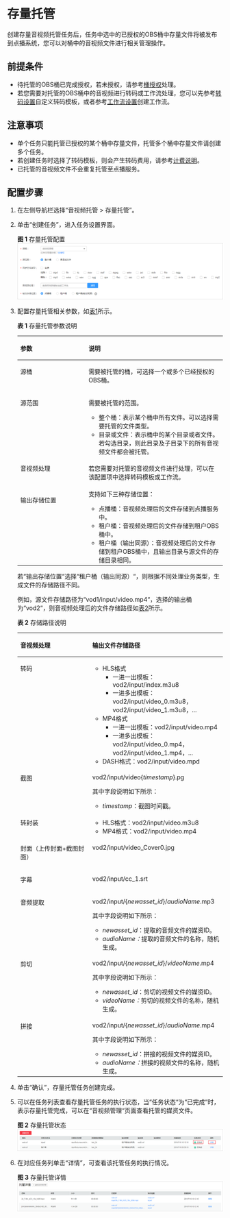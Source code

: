 # 存量托管<a name="ZH-CN_TOPIC_0160665143"></a>

创建存量音视频托管任务后，任务中选中的已授权的OBS桶中存量文件将被发布到点播系统，您可以对桶中的音视频文件进行相关管理操作。

## 前提条件<a name="section10455135125018"></a>

-   待托管的OBS桶已完成授权，若未授权，请参考[桶授权](桶授权.md)处理。
-   若您需要对托管的OBS桶中的音视频进行转码或工作流处理，您可以先参考[转码设置](转码设置.md)自定义转码模板，或者参考[工作流设置](工作流设置.md)创建工作流。

## 注意事项<a name="section1431852145818"></a>

-   单个任务只能托管已授权的某个桶中存量文件，托管多个桶中存量文件请创建多个任务。
-   若创建任务时选择了转码模板，则会产生转码费用，请参考[计费说明](https://support.huaweicloud.com/price-vod/vod070001.html)。
-   已托管的音视频文件不会重复托管至点播服务。

## 配置步骤<a name="section1519941220594"></a>

1.  在左侧导航栏选择“音视频托管 \> 存量托管”。
2.  单击“创建任务”，进入任务设置界面。

    **图 1**  存量托管配置<a name="fig291817455446"></a>  
    ![](figures/存量托管配置.png "存量托管配置")

3.  配置存量托管相关参数，如[表1](#table205301130152214)所示。

    **表 1**  存量托管参数说明

    <a name="table205301130152214"></a>
    <table><thead align="left"><tr id="row195305309225"><th class="cellrowborder" valign="top" width="33.18%" id="mcps1.2.3.1.1"><p id="p135301530162216"><a name="p135301530162216"></a><a name="p135301530162216"></a>参数</p>
    </th>
    <th class="cellrowborder" valign="top" width="66.82000000000001%" id="mcps1.2.3.1.2"><p id="p8530153072213"><a name="p8530153072213"></a><a name="p8530153072213"></a>说明</p>
    </th>
    </tr>
    </thead>
    <tbody><tr id="row3530830192215"><td class="cellrowborder" valign="top" width="33.18%" headers="mcps1.2.3.1.1 "><p id="p1453043082211"><a name="p1453043082211"></a><a name="p1453043082211"></a>源桶</p>
    </td>
    <td class="cellrowborder" valign="top" width="66.82000000000001%" headers="mcps1.2.3.1.2 "><p id="p1272594945411"><a name="p1272594945411"></a><a name="p1272594945411"></a>需要被托管的桶，可选择一个或多个已经授权的OBS桶。</p>
    </td>
    </tr>
    <tr id="row14530103052216"><td class="cellrowborder" valign="top" width="33.18%" headers="mcps1.2.3.1.1 "><p id="p195306307226"><a name="p195306307226"></a><a name="p195306307226"></a>源范围</p>
    </td>
    <td class="cellrowborder" valign="top" width="66.82000000000001%" headers="mcps1.2.3.1.2 "><p id="p3530430102214"><a name="p3530430102214"></a><a name="p3530430102214"></a>需要被托管的范围。</p>
    <a name="ul356662125510"></a><a name="ul356662125510"></a><ul id="ul356662125510"><li>整个桶：表示某个桶中所有文件。可以选择需要托管的文件类型。</li><li>目录或文件：表示桶中的某个目录或者文件。若勾选目录，则此目录及子目录下的所有音视频文件都会被托管。</li></ul>
    </td>
    </tr>
    <tr id="row473465014263"><td class="cellrowborder" valign="top" width="33.18%" headers="mcps1.2.3.1.1 "><p id="p4735135092617"><a name="p4735135092617"></a><a name="p4735135092617"></a>音视频处理</p>
    </td>
    <td class="cellrowborder" valign="top" width="66.82000000000001%" headers="mcps1.2.3.1.2 "><p id="p187356504260"><a name="p187356504260"></a><a name="p187356504260"></a>若您需要对托管的音视频文件进行处理，可以在该配置项中选择转码模板或工作流。</p>
    </td>
    </tr>
    <tr id="row587932916275"><td class="cellrowborder" valign="top" width="33.18%" headers="mcps1.2.3.1.1 "><p id="p1587922922711"><a name="p1587922922711"></a><a name="p1587922922711"></a>输出存储位置</p>
    </td>
    <td class="cellrowborder" valign="top" width="66.82000000000001%" headers="mcps1.2.3.1.2 "><div class="p" id="p15879152932711"><a name="p15879152932711"></a><a name="p15879152932711"></a>支持如下三种存储位置：<a name="ul1975815416352"></a><a name="ul1975815416352"></a><ul id="ul1975815416352"><li>点播桶：音视频处理后的文件存储到点播服务中。</li><li>租户桶：音视频处理后的文件存储到租户OBS桶中。</li><li>租户桶（输出同源）：音视频处理后的文件存储到租户OBS桶中，且输出目录与源文件的存储目录相同。</li></ul>
    </div>
    </td>
    </tr>
    </tbody>
    </table>

    若“输出存储位置“选择“租户桶（输出同源）“，则根据不同处理业务类型，生成文件的存储路径不同。

    例如，源文件存储路径为“vod1/input/video.mp4“，选择的输出桶为“vod2“，则音视频处理后的文件存储路径如[表2](#zh-cn_topic_0160665142_table34919212005)所示。

    **表 2**  存储路径说明

    <a name="zh-cn_topic_0160665142_table34919212005"></a>
    <table><thead align="left"><tr id="zh-cn_topic_0160665142_row3491321305"><th class="cellrowborder" valign="top" width="35.03%" id="mcps1.2.3.1.1"><p id="zh-cn_topic_0160665142_p94911621904"><a name="zh-cn_topic_0160665142_p94911621904"></a><a name="zh-cn_topic_0160665142_p94911621904"></a>音视频处理</p>
    </th>
    <th class="cellrowborder" valign="top" width="64.97%" id="mcps1.2.3.1.2"><p id="zh-cn_topic_0160665142_p124914211011"><a name="zh-cn_topic_0160665142_p124914211011"></a><a name="zh-cn_topic_0160665142_p124914211011"></a>输出文件存储路径</p>
    </th>
    </tr>
    </thead>
    <tbody><tr id="zh-cn_topic_0160665142_row34915211903"><td class="cellrowborder" valign="top" width="35.03%" headers="mcps1.2.3.1.1 "><p id="zh-cn_topic_0160665142_p949120211007"><a name="zh-cn_topic_0160665142_p949120211007"></a><a name="zh-cn_topic_0160665142_p949120211007"></a>转码</p>
    </td>
    <td class="cellrowborder" valign="top" width="64.97%" headers="mcps1.2.3.1.2 "><a name="zh-cn_topic_0160665142_ul1669637141411"></a><a name="zh-cn_topic_0160665142_ul1669637141411"></a><ul id="zh-cn_topic_0160665142_ul1669637141411"><li>HLS格式<a name="zh-cn_topic_0160665142_ul10345204116333"></a><a name="zh-cn_topic_0160665142_ul10345204116333"></a><ul id="zh-cn_topic_0160665142_ul10345204116333"><li>一进一出模板：vod2/input/index.m3u8</li><li>一进多出模板：vod2/input/video_0.m3u8，vod2/input/video_1.m3u8，...</li></ul>
    </li><li>MP4格式<a name="zh-cn_topic_0160665142_ul4993152193112"></a><a name="zh-cn_topic_0160665142_ul4993152193112"></a><ul id="zh-cn_topic_0160665142_ul4993152193112"><li>一进一出模板：vod2/input/video.mp4</li><li>一进多出模板：vod2/input/video_0.mp4，vod2/input/video_1.mp4，...</li></ul>
    </li><li>DASH格式：vod2/input/video.mpd</li></ul>
    </td>
    </tr>
    <tr id="zh-cn_topic_0160665142_row1549115211902"><td class="cellrowborder" valign="top" width="35.03%" headers="mcps1.2.3.1.1 "><p id="zh-cn_topic_0160665142_p1149110219014"><a name="zh-cn_topic_0160665142_p1149110219014"></a><a name="zh-cn_topic_0160665142_p1149110219014"></a>截图</p>
    </td>
    <td class="cellrowborder" valign="top" width="64.97%" headers="mcps1.2.3.1.2 "><p id="zh-cn_topic_0160665142_p1414105910177"><a name="zh-cn_topic_0160665142_p1414105910177"></a><a name="zh-cn_topic_0160665142_p1414105910177"></a>vod2/input/video{<em id="zh-cn_topic_0160665142_i274485315186"><a name="zh-cn_topic_0160665142_i274485315186"></a><a name="zh-cn_topic_0160665142_i274485315186"></a>timestamp</em>}.pg</p>
    <div class="p" id="zh-cn_topic_0160665142_p1688725610223"><a name="zh-cn_topic_0160665142_p1688725610223"></a><a name="zh-cn_topic_0160665142_p1688725610223"></a>其中字段说明如下所示：<a name="zh-cn_topic_0160665142_ul0439116102312"></a><a name="zh-cn_topic_0160665142_ul0439116102312"></a><ul id="zh-cn_topic_0160665142_ul0439116102312"><li><em id="zh-cn_topic_0160665142_i1589754801812"><a name="zh-cn_topic_0160665142_i1589754801812"></a><a name="zh-cn_topic_0160665142_i1589754801812"></a>timestamp</em>：截图时间戳。</li></ul>
    </div>
    </td>
    </tr>
    <tr id="zh-cn_topic_0160665142_row149110216015"><td class="cellrowborder" valign="top" width="35.03%" headers="mcps1.2.3.1.1 "><p id="zh-cn_topic_0160665142_p144921214010"><a name="zh-cn_topic_0160665142_p144921214010"></a><a name="zh-cn_topic_0160665142_p144921214010"></a>转封装</p>
    </td>
    <td class="cellrowborder" valign="top" width="64.97%" headers="mcps1.2.3.1.2 "><a name="zh-cn_topic_0160665142_ul1597655413118"></a><a name="zh-cn_topic_0160665142_ul1597655413118"></a><ul id="zh-cn_topic_0160665142_ul1597655413118"><li>HLS格式：vod2/input/video.m3u8</li><li>MP4格式：vod2/input/video.mp4</li></ul>
    </td>
    </tr>
    <tr id="zh-cn_topic_0160665142_row665510181523"><td class="cellrowborder" valign="top" width="35.03%" headers="mcps1.2.3.1.1 "><p id="zh-cn_topic_0160665142_p16655111819212"><a name="zh-cn_topic_0160665142_p16655111819212"></a><a name="zh-cn_topic_0160665142_p16655111819212"></a>封面（上传封面+截图封面）</p>
    </td>
    <td class="cellrowborder" valign="top" width="64.97%" headers="mcps1.2.3.1.2 "><p id="zh-cn_topic_0160665142_p164911217010"><a name="zh-cn_topic_0160665142_p164911217010"></a><a name="zh-cn_topic_0160665142_p164911217010"></a>vod2/input/video_Cover0.jpg</p>
    </td>
    </tr>
    <tr id="zh-cn_topic_0160665142_row519815111319"><td class="cellrowborder" valign="top" width="35.03%" headers="mcps1.2.3.1.1 "><p id="zh-cn_topic_0160665142_p9198611338"><a name="zh-cn_topic_0160665142_p9198611338"></a><a name="zh-cn_topic_0160665142_p9198611338"></a>字幕</p>
    </td>
    <td class="cellrowborder" valign="top" width="64.97%" headers="mcps1.2.3.1.2 "><p id="zh-cn_topic_0160665142_p19198411318"><a name="zh-cn_topic_0160665142_p19198411318"></a><a name="zh-cn_topic_0160665142_p19198411318"></a>vod2/input/cc_1.srt</p>
    </td>
    </tr>
    <tr id="zh-cn_topic_0160665142_row93212014532"><td class="cellrowborder" valign="top" width="35.03%" headers="mcps1.2.3.1.1 "><p id="zh-cn_topic_0160665142_p1932261418316"><a name="zh-cn_topic_0160665142_p1932261418316"></a><a name="zh-cn_topic_0160665142_p1932261418316"></a>音频提取</p>
    </td>
    <td class="cellrowborder" valign="top" width="64.97%" headers="mcps1.2.3.1.2 "><p id="zh-cn_topic_0160665142_p310714597241"><a name="zh-cn_topic_0160665142_p310714597241"></a><a name="zh-cn_topic_0160665142_p310714597241"></a>vod2/input/{<em id="zh-cn_topic_0160665142_i6107125916247"><a name="zh-cn_topic_0160665142_i6107125916247"></a><a name="zh-cn_topic_0160665142_i6107125916247"></a>newasset_id</em>}/<em id="zh-cn_topic_0160665142_i1340132816269"><a name="zh-cn_topic_0160665142_i1340132816269"></a><a name="zh-cn_topic_0160665142_i1340132816269"></a>audioName</em>.mp3</p>
    <div class="p" id="zh-cn_topic_0160665142_p4866142911254"><a name="zh-cn_topic_0160665142_p4866142911254"></a><a name="zh-cn_topic_0160665142_p4866142911254"></a>其中字段说明如下所示：<a name="zh-cn_topic_0160665142_ul1776843715251"></a><a name="zh-cn_topic_0160665142_ul1776843715251"></a><ul id="zh-cn_topic_0160665142_ul1776843715251"><li><em id="zh-cn_topic_0160665142_i177701332192514"><a name="zh-cn_topic_0160665142_i177701332192514"></a><a name="zh-cn_topic_0160665142_i177701332192514"></a>newasset_id</em>：提取的音频文件的媒资ID。</li><li><em id="zh-cn_topic_0160665142_i1634519552619"><a name="zh-cn_topic_0160665142_i1634519552619"></a><a name="zh-cn_topic_0160665142_i1634519552619"></a>audioName：</em>提取的音频文件的名称，随机生成。</li></ul>
    </div>
    </td>
    </tr>
    <tr id="zh-cn_topic_0160665142_row1183030039"><td class="cellrowborder" valign="top" width="35.03%" headers="mcps1.2.3.1.1 "><p id="zh-cn_topic_0160665142_p12183830037"><a name="zh-cn_topic_0160665142_p12183830037"></a><a name="zh-cn_topic_0160665142_p12183830037"></a>剪切</p>
    </td>
    <td class="cellrowborder" valign="top" width="64.97%" headers="mcps1.2.3.1.2 "><p id="zh-cn_topic_0160665142_p920244622819"><a name="zh-cn_topic_0160665142_p920244622819"></a><a name="zh-cn_topic_0160665142_p920244622819"></a>vod2/input/{<em id="zh-cn_topic_0160665142_i8202154617283"><a name="zh-cn_topic_0160665142_i8202154617283"></a><a name="zh-cn_topic_0160665142_i8202154617283"></a>newasset_id</em>}/<em id="zh-cn_topic_0160665142_i1720284619282"><a name="zh-cn_topic_0160665142_i1720284619282"></a><a name="zh-cn_topic_0160665142_i1720284619282"></a>videoName</em>.mp4</p>
    <div class="p" id="zh-cn_topic_0160665142_p1520234682819"><a name="zh-cn_topic_0160665142_p1520234682819"></a><a name="zh-cn_topic_0160665142_p1520234682819"></a>其中字段说明如下所示：<a name="zh-cn_topic_0160665142_ul152021146142810"></a><a name="zh-cn_topic_0160665142_ul152021146142810"></a><ul id="zh-cn_topic_0160665142_ul152021146142810"><li><em id="zh-cn_topic_0160665142_i202021046152818"><a name="zh-cn_topic_0160665142_i202021046152818"></a><a name="zh-cn_topic_0160665142_i202021046152818"></a>newasset_id</em>：剪切的视频文件的媒资ID。</li><li><em id="zh-cn_topic_0160665142_i1510412405292"><a name="zh-cn_topic_0160665142_i1510412405292"></a><a name="zh-cn_topic_0160665142_i1510412405292"></a>videoName：</em>剪切的视频文件的名称，随机生成。</li></ul>
    </div>
    </td>
    </tr>
    <tr id="zh-cn_topic_0160665142_row629635418416"><td class="cellrowborder" valign="top" width="35.03%" headers="mcps1.2.3.1.1 "><p id="zh-cn_topic_0160665142_p32971154240"><a name="zh-cn_topic_0160665142_p32971154240"></a><a name="zh-cn_topic_0160665142_p32971154240"></a>拼接</p>
    </td>
    <td class="cellrowborder" valign="top" width="64.97%" headers="mcps1.2.3.1.2 "><p id="zh-cn_topic_0160665142_p15323447162814"><a name="zh-cn_topic_0160665142_p15323447162814"></a><a name="zh-cn_topic_0160665142_p15323447162814"></a>vod2/input/{<em id="zh-cn_topic_0160665142_i153230479287"><a name="zh-cn_topic_0160665142_i153230479287"></a><a name="zh-cn_topic_0160665142_i153230479287"></a>newasset_id</em>}/<em id="zh-cn_topic_0160665142_i032334742819"><a name="zh-cn_topic_0160665142_i032334742819"></a><a name="zh-cn_topic_0160665142_i032334742819"></a>audioName</em>.mp4</p>
    <div class="p" id="zh-cn_topic_0160665142_p163237474281"><a name="zh-cn_topic_0160665142_p163237474281"></a><a name="zh-cn_topic_0160665142_p163237474281"></a>其中字段说明如下所示：<a name="zh-cn_topic_0160665142_ul9323184772815"></a><a name="zh-cn_topic_0160665142_ul9323184772815"></a><ul id="zh-cn_topic_0160665142_ul9323184772815"><li><em id="zh-cn_topic_0160665142_i15323174714286"><a name="zh-cn_topic_0160665142_i15323174714286"></a><a name="zh-cn_topic_0160665142_i15323174714286"></a>newasset_id</em>：拼接的视频文件的媒资ID。</li><li><em id="zh-cn_topic_0160665142_i04551748142911"><a name="zh-cn_topic_0160665142_i04551748142911"></a><a name="zh-cn_topic_0160665142_i04551748142911"></a>audioName：</em>拼接的视频文件的名称，随机生成。</li></ul>
    </div>
    </td>
    </tr>
    </tbody>
    </table>

4.  单击“确认”，存量托管任务创建完成。
5.  可以在任务列表查看存量托管任务的执行状态，当“任务状态“为“已完成“时，表示存量托管完成，可以在“音视频管理“页面查看托管的媒资文件。

    **图 2**  存量托管状态<a name="fig109312069459"></a>  
    ![](figures/存量托管状态.png "存量托管状态")

6.  在对应任务列单击“详情”，可查看该托管任务的执行情况。

    **图 3**  存量托管详情<a name="fig2463515184520"></a>  
    ![](figures/存量托管详情.png "存量托管详情")


